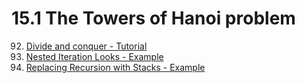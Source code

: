 # 15.1 The Towers of Hanoi problem

92. [Divide and conquer - Tutorial](https://www.tutorialspoint.com/python_data_structure/python_divide_and_conquer.htm)
93. [Nested Iteration Looks - Example](https://hackernoon.com/recursion-vs-looping-in-python-9261442f70a5)
94. [Replacing Recursion with Stacks - Example](https://haacked.com/archive/2007/03/04/Replacing_Recursion_With_a_Stack.aspx/)